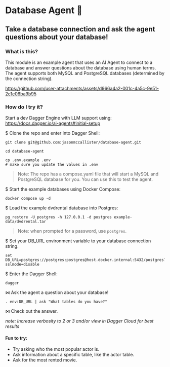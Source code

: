 # Database Agent 🤖

## Take a database connection and ask the agent questions about your database!

### What is this?

This module is an example agent that uses an AI Agent to connect to a database and answer questions about the database using human terms. The agent supports both MySQL and PostgreSQL databases (determined by the connection string).

https://github.com/user-attachments/assets/d966a4a2-001c-4a5c-9e51-2c1e06ba9b95

### How do I try it?

Start a dev Dagger Engine with LLM support using:
https://docs.dagger.io/ai-agents#initial-setup

$ Clone the repo and enter into Dagger Shell:
```shell
git clone git@github.com:jasonmccallister/database-agent.git
```
```shell
cd database-agent
```
```shell
cp .env.example .env
# make sure you update the values in .env
```

> Note: The repo has a compose.yaml file that will start a MySQL and PostgreSQL database for you. You can use this to test the agent.

$ Start the example databases using Docker Compose:
```shell
docker compose up -d
```

$ Load the example dvdrental database into Postgres:
```shell
pg_restore -U postgres -h 127.0.0.1 -d postgres example-data/dvdrental.tar
```

> Note: when prompted for a password, use `postgres`.

$ Set your DB_URL environment variable to your database connection string.

```shell
set DB_URL=postgres://postgres:postgres@host.docker.internal:5432/postgres?sslmode=disable
```

$ Enter the Dagger Shell:
```shell
dagger
```

⋈ Ask the agent a question about your database!
```shell
. env:DB_URL | ask "What tables do you have?"
```

⋈ Check out the answer.

*note: Increase verbosity to 2 or 3 and/or view in Dagger Cloud for best results*

#### Fun to try:
- Try asking who the most popular actor is.
- Ask information about a specific table, like the actor table.
- Ask for the most rented movie.
